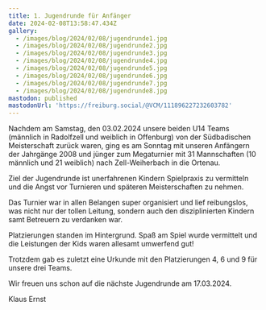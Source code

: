 ```yaml
---
title: 1. Jugendrunde für Anfänger
date: 2024-02-08T13:58:47.434Z
gallery:
  - /images/blog/2024/02/08/jugendrunde1.jpg
  - /images/blog/2024/02/08/jugendrunde2.jpg
  - /images/blog/2024/02/08/jugendrunde3.jpg
  - /images/blog/2024/02/08/jugendrunde4.jpg
  - /images/blog/2024/02/08/jugendrunde5.jpg
  - /images/blog/2024/02/08/jugendrunde6.jpg
  - /images/blog/2024/02/08/jugendrunde7.jpg
  - /images/blog/2024/02/08/jugendrunde8.jpg
mastodon: published
mastodonUrl: 'https://freiburg.social/@VCM/111896227232603782'
---
```

Nachdem am Samstag, den 03.02.2024 unsere beiden U14 Teams (männlich in Radolfzell und weiblich in Offenburg) von der Südbadischen Meisterschaft zurück waren, ging es am Sonntag mit unseren Anfängern der Jahrgänge 2008 und jünger zum Megaturnier mit 31 Mannschaften (10 männlich und 21 weiblich) nach Zell-Weiherbach in die Ortenau.



Ziel der Jugendrunde ist unerfahrenen Kindern Spielpraxis zu vermitteln und die Angst vor Turnieren und späteren Meisterschaften zu nehmen. 



Das Turnier war in allen Belangen super organisiert und lief reibungslos, was nicht nur der tollen Leitung, sondern auch den disziplinierten Kindern samt Betreuern zu verdanken war.



Platzierungen standen im Hintergrund. Spaß am Spiel wurde vermittelt und die Leistungen der Kids waren allesamt umwerfend gut!



Trotzdem gab es zuletzt eine Urkunde mit den Platzierungen 4, 6 und 9 für unsere drei Teams.



Wir freuen uns schon auf die nächste Jugendrunde am 17.03.2024.



Klaus Ernst

